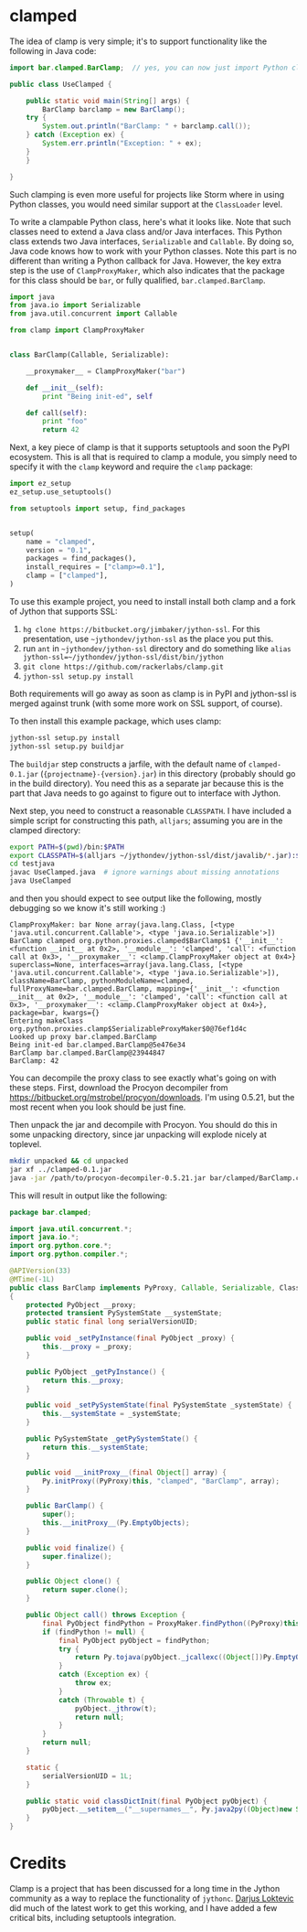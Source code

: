 clamped
=======

The idea of clamp is very simple; it's to support functionality like
the following in Java code:

````java
import bar.clamped.BarClamp;  // yes, you can now just import Python classes!

public class UseClamped {

    public static void main(String[] args) {
        BarClamp barclamp = new BarClamp();
	try {
	    System.out.println("BarClamp: " + barclamp.call());
	} catch (Exception ex) {
	    System.err.println("Exception: " + ex);
	}
    }

}
````

Such clamping is even more useful for projects like Storm where in
using Python classes, you would need similar support at the
`ClassLoader` level.

To write a clampable Python class, here's what it looks like. Note
that such classes need to extend a Java class and/or Java
interfaces. This Python class extends two Java interfaces,
`Serializable` and `Callable`. By doing so, Java code knows how to
work with your Python classes. Note this part is no different than
writing a Python callback for Java. However, the key extra step is the
use of `ClampProxyMaker`, which also indicates that the package for
this class should be `bar`, or fully qualified,
`bar.clamped.BarClamp`.

````python
import java
from java.io import Serializable
from java.util.concurrent import Callable

from clamp import ClampProxyMaker


class BarClamp(Callable, Serializable):

    __proxymaker__ = ClampProxyMaker("bar")

    def __init__(self):
        print "Being init-ed", self

    def call(self):
        print "foo"
        return 42
````

Next, a key piece of clamp is that it supports setuptools and soon
the PyPI ecosystem. This is all that is required to clamp a module,
you simply need to specify it with the `clamp` keyword and require the
`clamp` package:

````python
import ez_setup
ez_setup.use_setuptools()

from setuptools import setup, find_packages


setup(
    name = "clamped",
    version = "0.1",
    packages = find_packages(),
    install_requires = ["clamp>=0.1"],
    clamp = ["clamped"],
)
````

To use this example project, you need to install install both clamp
and a fork of Jython that supports SSL:

1. `hg clone https://bitbucket.org/jimbaker/jython-ssl`. For this presentation, use `~jythondev/jython-ssl` as the place you put this.
2. run `ant` in `~jythondev/jython-ssl` directory and do something like `alias jython-ssl=~/jythondev/jython-ssl/dist/bin/jython`
3. `git clone https://github.com/rackerlabs/clamp.git`
4. `jython-ssl setup.py install`

Both requirements will go away as soon as clamp is in PyPI and
jython-ssl is merged against trunk (with some more work on SSL
support, of course).

To then install this example package, which uses clamp:

````bash
jython-ssl setup.py install
jython-ssl setup.py buildjar
````

The `buildjar` step constructs a jarfile, with the default name of
`clamped-0.1.jar` (`{projectname}-{version}.jar`) in this directory
(probably should go in the build directory). You need this as a separate jar because this is the part that Java needs to go against to figure out to interface with Jython.

Next step, you need to construct a reasonable `CLASSPATH`. I have
included a simple script for constructing this path, `alljars`;
assuming you are in the clamped directory:

````bash
export PATH=$(pwd)/bin:$PATH
export CLASSPATH=$(alljars ~/jythondev/jython-ssl/dist/javalib/*.jar):$(alljars ~/jythondev/jython-ssl/dist/jython-dev.jar):$(pwd)/clamped-0.1.jar:.
cd testjava
javac UseClamped.java  # ignore warnings about missing annotations
java UseClamped
````

and then you should expect to see output like the following, mostly
debugging so we know it's still working :)

````
ClampProxyMaker: bar None array(java.lang.Class, [<type 'java.util.concurrent.Callable'>, <type 'java.io.Serializable'>]) BarClamp clamped org.python.proxies.clamped$BarClamp$1 {'__init__': <function __init__ at 0x2>, '__module__': 'clamped', 'call': <function call at 0x3>, '__proxymaker__': <clamp.ClampProxyMaker object at 0x4>}
superclass=None, interfaces=array(java.lang.Class, [<type 'java.util.concurrent.Callable'>, <type 'java.io.Serializable'>]), className=BarClamp, pythonModuleName=clamped, fullProxyName=bar.clamped.BarClamp, mapping={'__init__': <function __init__ at 0x2>, '__module__': 'clamped', 'call': <function call at 0x3>, '__proxymaker__': <clamp.ClampProxyMaker object at 0x4>}, package=bar, kwargs={}
Entering makeClass org.python.proxies.clamp$SerializableProxyMaker$0@76ef1d4c
Looked up proxy bar.clamped.BarClamp
Being init-ed bar.clamped.BarClamp@5e476e34
BarClamp bar.clamped.BarClamp@23944847
BarClamp: 42
````

You can decompile the proxy class to see exactly what's going on with
these steps. First, download the Procyon decompiler from https://bitbucket.org/mstrobel/procyon/downloads. I'm using 0.5.21, but the most recent when you look should be just fine.

Then unpack the jar and decompile with Procyon. You should do this in some
unpacking directory, since jar unpacking will explode nicely at
toplevel.

```bash
mkdir unpacked && cd unpacked
jar xf ../clamped-0.1.jar
java -jar /path/to/procyon-decompiler-0.5.21.jar bar/clamped/BarClamp.class
````

This will result in output like the following:

````java
package bar.clamped;

import java.util.concurrent.*;
import java.io.*;
import org.python.core.*;
import org.python.compiler.*;

@APIVersion(33)
@MTime(-1L)
public class BarClamp implements PyProxy, Callable, Serializable, ClassDictInit
{
    protected PyObject __proxy;
    protected transient PySystemState __systemState;
    public static final long serialVersionUID;

    public void _setPyInstance(final PyObject _proxy) {
        this.__proxy = _proxy;
    }

    public PyObject _getPyInstance() {
        return this.__proxy;
    }

    public void _setPySystemState(final PySystemState _systemState) {
        this.__systemState = _systemState;
    }

    public PySystemState _getPySystemState() {
        return this.__systemState;
    }

    public void __initProxy__(final Object[] array) {
        Py.initProxy((PyProxy)this, "clamped", "BarClamp", array);
    }

    public BarClamp() {
        super();
        this.__initProxy__(Py.EmptyObjects);
    }

    public void finalize() {
        super.finalize();
    }

    public Object clone() {
        return super.clone();
    }

    public Object call() throws Exception {
        final PyObject findPython = ProxyMaker.findPython((PyProxy)this, "call");
        if (findPython != null) {
            final PyObject pyObject = findPython;
            try {
                return Py.tojava(pyObject._jcallexc((Object[])Py.EmptyObjects), (Class)Class.forName("java.lang.Object"));
            }
            catch (Exception ex) {
                throw ex;
            }
            catch (Throwable t) {
                pyObject._jthrow(t);
                return null;
            }
        }
        return null;
    }

    static {
        serialVersionUID = 1L;
    }

    public static void classDictInit(final PyObject pyObject) {
        pyObject.__setitem__("__supernames__", Py.java2py((Object)new String[] { "clone", "finalize" }));
    }
}
````

Credits
=======

Clamp is a project that has been discussed for a long time in the
Jython community as a way to replace the functionality of
`jythonc`. [Darjus Loktevic](http://darjus.blogspot.com/2013/01/customizing-jython-proxymaker.html)
did much of the latest work to get this working, and I have added a
few critical bits, including setuptools integration.